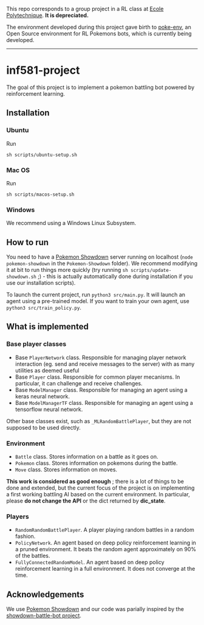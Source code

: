 This repo corresponds to a group project in a RL class at [Ecole Polytechnique](https://www.polytechnique.edu). **It is depreciated.**

The environment developed during this project gave birth to [poke-env](https://github.com/hsahovic/poke-env/), an Open Source environment for RL Pokemons bots, which is currently being developed.

___

# inf581-project

The goal of this project is to implement a pokemon battling bot powered by reinforcement learning.

## Installation

### Ubuntu

Run

```
sh scripts/ubuntu-setup.sh
```

### Mac OS

Run

```
sh scripts/macos-setup.sh
```

### Windows

We recommend using a Windows Linux Subsystem.

## How to run

You need to have a [Pokemon Showdown](https://github.com/Zarel/Pokemon-Showdown) server running on localhost (`node pokemon-showdown` in the `Pokemon-Showdown` folder). We recommend modifying it at bit to run things more quickly (try running `sh scripts/update-showdown.sh` ;) - this is actually automatically done during installation if you use our installation scripts).

To launch the current project, run `python3 src/main.py`. It will launch an agent using a pre-trained model. If you want to train your own agent, use `python3 src/train_policy.py`.

## What is implemented

### Base player classes

- Base `PlayerNetwork` class. Responsible for managing player network interaction (eg. send and receive messages to the server) with as many utilities as deemed useful
- Base `Player` class. Responsible for common player mecanisms. In particular, it can challenge and receive challenges.
- Base `ModelManager` class. Responsible for managing an agent using a keras neural network.
- Base `ModelManagerTF` class. Responsible for managing an agent using a tensorflow neural network.

Other base classes exist, such as `_MLRandomBattlePlayer`, but they are not supposed to be used directly.

### Environment

- `Battle` class. Stores information on a battle as it goes on.
- `Pokemon` class. Stores information on pokemons during the battle.
- `Move` class. Stores information on moves.

**This work is considered as good enough** ; there is a lot of things to be done and extended, but the current focus of the project is on implementing a first working battling AI based on the current environment. In particular, please **do not change the API** or the dict returned by **dic_state**.

### Players

- `RandomRandomBattlePlayer`. A player playing random battles in a random fashion.
- `PolicyNetwork`. An agent based on deep policy reinforcement learning in a pruned environment. It beats the random agent approximately on 90% of the battles. 
- `FullyConnectedRandomModel`. An agent based on deep policy reinforcement learning in a full environment. It does not converge at the time.

## Acknowledgements

We use [Pokemon Showdown](https://github.com/Zarel/Pokemon-Showdown) and our code was parially inspired by the [showdown-battle-bot project](https://github.com/Synedh/showdown-battle-bot). 
